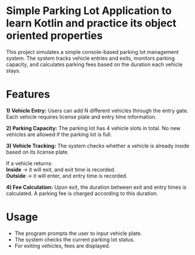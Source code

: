 # Simple Parking Lot Application to learn Kotlin and practice its object oriented properties

This project simulates a simple console-based parking lot management system. The system tracks vehicle entries and exits, monitors parking capacity, and calculates parking fees based on the duration each vehicle stays.

# Features

 **1) Vehicle Entry:**
Users can add N different vehicles through the entry gate.
Each vehicle requires license plate and entry time information.

**2) Parking Capacity:**
The parking lot has 4 vehicle slots in total.
No new vehicles are allowed if the parking lot is full.

**3) Vehicle Tracking:**
The system checks whether a vehicle is already inside based on its license plate.

If a vehicle returns:  
**Inside** → it will exit, and exit time is recorded.  
**Outside** → it will enter, and entry time is recorded.  

**4) Fee Calculation:**
Upon exit, the duration between exit and entry times is calculated.
A parking fee is charged according to this duration.

# Usage
- The program prompts the user to input vehicle plate. 
- The system checks the current parking lot status.
- For exiting vehicles, fees are displayed.  
